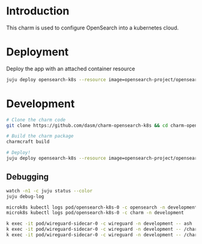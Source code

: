 # Introduction
This charm is used to configure OpenSearch into a kubernetes cloud.

# Deployment
Deploy the app with an attached container resource

```bash
juju deploy opensearch-k8s --resource image=opensearch-project/opensearch:latest
```

# Development
```bash
# Clone the charm code
git clone https://github.com/dasm/charm-opensearch-k8s && cd charm-opensearch-k8s

# Build the charm package
charmcraft build

# Deploy!
juju deploy opensearch-k8s --resource image=opensearch-project/opensearch:latest ./charm-opensearch-k8s.charm
```

## Debugging
```bash
watch -n1 -c juju status --color
juju debug-log

microk8s kubectl logs pod/opensearch-k8s-0 -c opensearch -n development
microk8s kubectl logs pod/opensearch-k8s-0 -c charm -n development

k exec -it pod/wireguard-sidecar-0 -c wireguard -n development -- ash
k exec -it pod/wireguard-sidecar-0 -c wireguard -n development -- /charm/bin/pebble plan
k exec -it pod/wireguard-sidecar-0 -c wireguard -n development -- /charm/bin/pebble services
```
